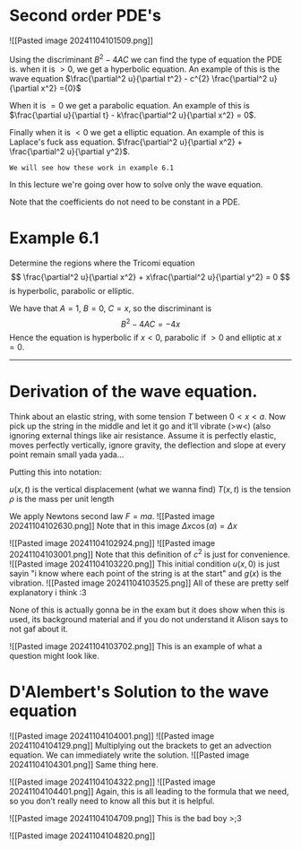 # Second order PDE's

![[Pasted image 20241104101509.png]]

Using the discriminant $B^{2} - 4AC$ we can find the type of equation the PDE is. when it is $> 0$, we get a hyperbolic equation. An example of this is the wave equation $\frac{\partial^2 u}{\partial t^2} - c^{2} \frac{\partial^2 u}{\partial x^2} ={0}$

When it is $= 0$ we get a parabolic equation. An example of this is $\frac{\partial u}{\partial t} - k\frac{\partial^2 u}{\partial x^2} = 0$.

Finally when it is $<0$ we get a elliptic equation. An example of this is Laplace's fuck ass equation. $\frac{\partial^2 u}{\partial x^2} + \frac{\partial^2 u}{\partial y^2}$.

	We will see how these work in example 6.1

In this lecture we're going over how to solve only the wave equation.

Note that the coefficients do not need to be constant in a PDE.

# Example 6.1

Determine the regions where the Tricomi equation $$
\frac{\partial^2 u}{\partial x^2} + x\frac{\partial^2 u}{\partial y^2} = 0
$$
is hyperbolic, parabolic or elliptic.

We have that $A = 1$, $B = 0$, $C=x$, so the discriminant is $$
B^{2} - 4AC = -4x
$$
Hence the equation is hyperbolic if $x < 0$, parabolic if $>0$ and elliptic at $x=0$.

---

# Derivation of the wave equation.

Think about an elastic string, with some tension $T$ between $0<x<a$. Now pick up the string in the middle and let it go and it'll vibrate (>w<) (also ignoring external things like air resistance.
Assume it is perfectly elastic, moves perfectly vertically, ignore gravity, the deflection and slope at every point remain small yada yada...

Putting this into notation:

$u(x,t)$ is the vertical displacement (what we wanna find)
$T(x,t)$ is the tension
$\rho$ is the mass per unit length

We apply Newtons second law $F=ma$.
![[Pasted image 20241104102630.png]]
Note that in this image $\Delta x\cos (\alpha) = \Delta x$

![[Pasted image 20241104102924.png]]
![[Pasted image 20241104103001.png]]
Note that this definition of $c^{2}$ is just for convenience.
![[Pasted image 20241104103220.png]]
This initial condition $u(x,0)$ is just sayin "i know where each point of the string is at the start" and $g(x)$ is the vibration.
![[Pasted image 20241104103525.png]]
All of these are pretty self explanatory i think :3

None of this is actually gonna be in the exam but it does show when this is used, its background material and if you do not understand it Alison says to not gaf about it.


![[Pasted image 20241104103702.png]]
This is an example of what a question might look like. 

# D'Alembert's Solution to the wave equation

![[Pasted image 20241104104001.png]]
![[Pasted image 20241104104129.png]]
Multiplying out the brackets to get an advection equation. We can immediately write the solution.
![[Pasted image 20241104104301.png]]
Same thing here.

![[Pasted image 20241104104322.png]]
![[Pasted image 20241104104401.png]]
Again, this is all leading to the formula that we need, so you don't really need to know all this but it is helpful.

![[Pasted image 20241104104709.png]]
This is the bad boy >;3

![[Pasted image 20241104104820.png]]



